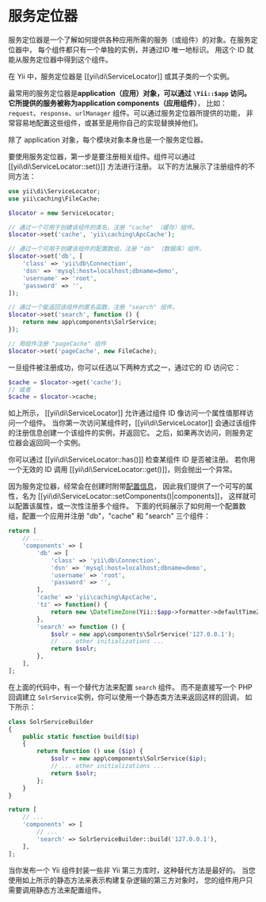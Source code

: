 服务定位器
===============

服务定位器是一个了解如何提供各种应用所需的服务（或组件）的对象。在服务定位器中，
每个组件都只有一个单独的实例，并通过ID 唯一地标识。
用这个 ID 就能从服务定位器中得到这个组件。

在 Yii 中，服务定位器是 [[yii\di\ServiceLocator]] 或其子类的一个实例。

最常用的服务定位器是**application（应用）**对象，可以通过 `\Yii::$app` 访问。
它所提供的服务被称为**application components（应用组件）**，
比如：`request`、`response`、`urlManager` 组件。可以通过服务定位器所提供的功能，
非常容易地配置这些组件，或甚至是用你自己的实现替换掉他们。

除了 application 对象，每个模块对象本身也是一个服务定位器。

要使用服务定位器，第一步是要注册相关组件。组件可以通过 [[yii\di\ServiceLocator::set()]] 方法进行注册。
以下的方法展示了注册组件的不同方法：

```php
use yii\di\ServiceLocator;
use yii\caching\FileCache;

$locator = new ServiceLocator;

// 通过一个可用于创建该组件的类名，注册 "cache" （缓存）组件。
$locator->set('cache', 'yii\caching\ApcCache');

// 通过一个可用于创建该组件的配置数组，注册 "db" （数据库）组件。
$locator->set('db', [
    'class' => 'yii\db\Connection',
    'dsn' => 'mysql:host=localhost;dbname=demo',
    'username' => 'root',
    'password' => '',
]);

// 通过一个能返回该组件的匿名函数，注册 "search" 组件。
$locator->set('search', function () {
    return new app\components\SolrService;
});

// 用组件注册 "pageCache" 组件
$locator->set('pageCache', new FileCache);
```

一旦组件被注册成功，你可以任选以下两种方式之一，通过它的 ID 访问它：

```php
$cache = $locator->get('cache');
// 或者
$cache = $locator->cache;
```

如上所示， [[yii\di\ServiceLocator]] 允许通过组件 ID 像访问一个属性值那样访问一个组件。
当你第一次访问某组件时，[[yii\di\ServiceLocator]] 
会通过该组件的注册信息创建一个该组件的实例，并返回它。
之后，如果再次访问，则服务定位器会返回同一个实例。

你可以通过 [[yii\di\ServiceLocator::has()]] 检查某组件 ID 是否被注册。
若你用一个无效的 ID 调用 [[yii\di\ServiceLocator::get()]]，则会抛出一个异常。


因为服务定位器，经常会在创建时附带[配置信息](concept-configurations.md)，
因此我们提供了一个可写的属性，名为 [[yii\di\ServiceLocator::setComponents()|components]]，
这样就可以配置该属性，或一次性注册多个组件。
下面的代码展示了如何用一个配置数组，配置一个应用并注册
"db"，"cache" 和 "search" 三个组件：

```php
return [
    // ...
    'components' => [
        'db' => [
            'class' => 'yii\db\Connection',
            'dsn' => 'mysql:host=localhost;dbname=demo',
            'username' => 'root',
            'password' => '',
        ],
        'cache' => 'yii\caching\ApcCache',
        'tz' => function() {
            return new \DateTimeZone(Yii::$app->formatter->defaultTimeZone);
        },
        'search' => function () {
            $solr = new app\components\SolrService('127.0.0.1');
            // ... other initializations ...
            return $solr;
        },
    ],
];
```

在上面的代码中，有一个替代方法来配置 `search` 组件。
而不是直接写一个 PHP 回调建立 `SolrService`实例，你可以使用一个静态类方法来返回这样的回调，
如下所示：

```php
class SolrServiceBuilder
{
    public static function build($ip)
    {
        return function () use ($ip) {
            $solr = new app\components\SolrService($ip);
            // ... other initializations ...
            return $solr;
        };
    }
}

return [
    // ...
    'components' => [
        // ...
        'search' => SolrServiceBuilder::build('127.0.0.1'),
    ],
];
```

当你发布一个 Yii 组件封装一些非 Yii 第三方库时，这种替代方法是最好的。
当您使用如上所示的静态方法来表示构建复杂逻辑的第三方对象时，
您的组件用户只需要调用静态方法来配置组件。

